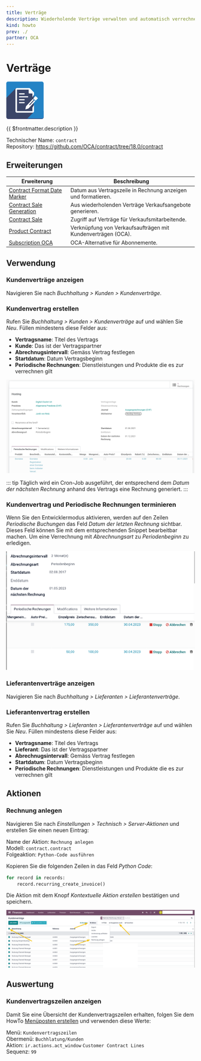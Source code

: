 ```yaml
---
title: Verträge
description: Wiederholende Verträge verwalten und automatisch verrechnen.
kind: howto
prev: ./
partner: OCA
---
```

# Verträge
![icon_oca_agreement](attachments/icon_oca_agreement.png)

{{ $frontmatter.description }}

Technischer Name: `contract`\
Repository: <https://github.com/OCA/contract/tree/18.0/contract>

## Erweiterungen

| Erweiterung                                                         | Beschreibung                                                  |
| ------------------------------------------------------------------- | ------------------------------------------------------------- |
| [Contract Format Date Marker](Contract%20Format%20Date%20Marker.md) | Datum aus Vertragszeile in Rechnung anzeigen und formatieren. |
| [Contract Sale Generation](Contract%20Sale%20Generation.md)         | Aus wiederholenden Verträge Verkaufsangebote generieren.      |
| [Contract Sale](Contract%20Sale.md)                                 | Zugriff auf Verträge für Verkaufsmitarbeitende.               |
| [Product Contract](Product%20Contract.md)                           | Verknüpfung von Verkaufsaufträgen mit Kundenverträgen (OCA).  |
| [Subscription OCA](Subscription%20OCA.md)                           | OCA-Alternative für Abonnemente.                              |

## Verwendung

### Kundenverträge anzeigen

Navigieren Sie nach *Buchhaltung >  Kunden > Kundenverträge*.

### Kundenvertrag erstellen

Rufen Sie *Buchhaltung >  Kunden > Kundenverträge* auf und wählen Sie *Neu*. Füllen mindestens diese Felder aus:

* **Vertragsname**: Titel des Vertrags
* **Kunde**: Das ist der Vertragspartner
* **Abrechnugsintervall**: Gemäss Vertrag festlegen
* **Startdatum**: Datum Vertragsbeginn
* **Periodische Rechnungen**: Dienstleistungen und Produkte die es zur verrechnen gilt

![](attachments/Contract%20Beispiel.png)

::: tip
Täglich wird ein Cron-Job ausgeführt, der entsprechend dem *Datum der nächsten Rechnung* anhand des Vertrags eine Rechnung generiert.
:::

### Kundenvertrag und Periodische Rechnungen terminieren

Wenn Sie den Entwicklermodus aktivieren, werden auf den Zeilen *Periodische Buchungen* das Feld *Datum der letzten Rechnung* sichtbar. Dieses Feld können Sie mit dem entsprechenden Snippet bearbeitbar machen. Um eine Verrechnung mit *Abrechnungsart* zu *Periodenbeginn* zu erledigen.

![](attachments/Contract%20Abrechnungsart.png)

### Lieferantenverträge anzeigen

Navigieren Sie nach *Buchhaltung >  Lieferanten > Lieferantenverträge*.

### Lieferantenvertrag erstellen

Rufen Sie *Buchhaltung >  Lieferanten > Lieferantenverträge* auf und wählen Sie *Neu*. Füllen mindestens diese Felder aus:

* **Vertragsname**: Titel des Vertrags
* **Lieferant**: Das ist der Vertragspartner
* **Abrechnugsintervall**: Gemäss Vertrag festlegen
* **Startdatum**: Datum Vertragsbeginn
* **Periodische Rechnungen**: Dienstleistungen und Produkte die es zur verrechnen gilt

## Aktionen

### Rechnung anlegen

Navigieren Sie nach *Einstellungen > Technisch > Server-Aktionen* und erstellen Sie einen neuen Eintrag:

Name der Aktion: `Rechnung anlegen`\
Modell: `contract.contract`\
Folgeaktion: `Python-Code ausführen`

Kopieren Sie die folgenden Zeilen in das Feld *Python Code*:

```python
for record in records:
	record.recurring_create_invoice()
```

Die Aktion mit dem Knopf *Kontextuelle Aktion erstellen* bestätigen und speichern.

![](attachments/Contract%20Aktion%20Rechnung%20anlegen.png)

## Auswertung

### Kundenvertragszeilen anzeigen

Damit Sie eine Übersicht der Kundenvertragszeilen erhalten, folgen Sie dem HowTo [Menüposten erstellen](Development.md#Menüposten%20erstellen) und verwenden diese Werte:

Menü: `Kundenvertragszeilen`\
Obermenü: `Buchhlatung/Kunden`\
Aktion: `ir.actions.act_window` `Customer Contract Lines`\
Sequenz: `99`

